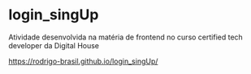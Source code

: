 # login_singUp
Atividade desenvolvida na matéria de frontend no curso certified tech developer  da Digital House

https://rodrigo-brasil.github.io/login_singUp/

